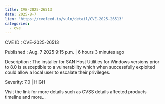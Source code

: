 ```yaml
--- 
title: CVE-2025-26513
date: 2025-8-7
lien: "https://cvefeed.io/vuln/detail/CVE-2025-26513"
categories:
  - cve
---
```


CVE ID : CVE-2025-26513

Published :  Aug. 7
2025
9:15 p.m. | 6 hours
3 minutes ago

Description : The installer for SAN Host Utilities for Windows versions prior to 8.0 is susceptible to a vulnerability which when successfully exploited could allow a local user to escalate their privileges.

Severity: 7.0 | HIGH

Visit the link for more details
such as CVSS details
affected products
timeline
and more...

